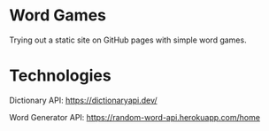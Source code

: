 # Word Games
Trying out a static site on GitHub pages with simple word games.

# Technologies
Dictionary API: https://dictionaryapi.dev/

Word Generator API: https://random-word-api.herokuapp.com/home

